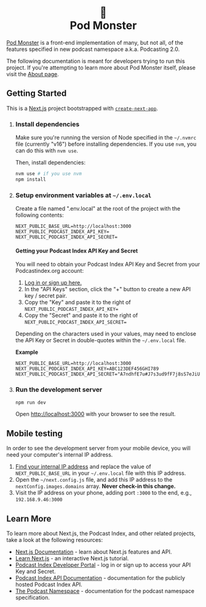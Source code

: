 <h1 style="text-align: center;">👾<br />Pod Monster</h1>

[Pod Monster](https://pod.monster/) is a front-end implementation of many, but not all, of the features specified in new podcast namespace a.k.a. Podcasting 2.0.

The following documentation is meant for developers trying to run this project. If you're attempting to learn more about Pod Monster itself, please visit the [About page](https://pod.monster/about).

## Getting Started

This is a [Next.js](https://nextjs.org/) project bootstrapped with [`create-next-app`](https://github.com/vercel/next.js/tree/canary/packages/create-next-app).

1. ### Install dependencies

   Make sure you're running the version of Node specified in the `~/.nvmrc` file (currently "v16") before installing dependencies. If you use `nvm`, you can do this with `nvm use`.

   Then, install dependencies:

   ```bash
   nvm use # if you use nvm
   npm install
   ```

2. ### Setup environment variables at `~/.env.local`

   Create a file named ".env.local" at the root of the project with the following contents:

   ```
   NEXT_PUBLIC_BASE_URL=http://localhost:3000
   NEXT_PUBLIC_PODCAST_INDEX_API_KEY=
   NEXT_PUBLIC_PODCAST_INDEX_API_SECRET=
   ```

   #### **Getting your Podcast Index API Key and Secret**

   You will need to obtain your Podcast Index API Key and Secret from your Podcastindex.org account:

   1. [Log in or sign up here.](https://api.podcastindex.org/)
   2. In the "API Keys" section, click the "+" button to create a new API key / secret pair.
   3. Copy the "Key" and paste it to the right of `NEXT_PUBLIC_PODCAST_INDEX_API_KEY=`
   4. Copy the "Secret" and paste it to the right of `NEXT_PUBLIC_PODCAST_INDEX_API_SECRET=`

   Depending on the characters used in your values, may need to enclose the API Key or Secret in double-quotes within the `~/.env.local` file.

   **Example**

   ```
   NEXT_PUBLIC_BASE_URL=http://localhost:3000
   NEXT_PUBLIC_PODCAST_INDEX_API_KEY=ABC123DEF456GHI789
   NEXT_PUBLIC_PODCAST_INDEX_API_SECRET="A7ndhfE7u#J7s3ud9fF7j8sS7eJiU^evk7yvBF"
   ```

3. ### Run the development server

   ```bash
   npm run dev
   ```

   Open [http://localhost:3000](http://localhost:3000) with your browser to see the result.

## Mobile testing

In order to see the development server from your mobile device, you will need your computer's internal IP address.

1. [Find your internal IP address](https://lifehacker.com/how-to-find-your-local-and-external-ip-address-5833108) and replace the value of `NEXT_PUBLIC_BASE_URL` in your `~/.env.local` file with this IP address.
2. Open the `~/next.config.js` file, and add this IP address to the `nextConfig.images.domains` array. **Never check-in this change.**
3. Visit the IP address on your phone, adding port `:3000` to the end, e.g., `192.168.9.46:3000`

## Learn More

To learn more about Next.js, the Podcast Index, and other related projects, take a look at the following resources:

- [Next.js Documentation](https://nextjs.org/docs) - learn about Next.js features and API.
- [Learn Next.js](https://nextjs.org/learn) - an interactive Next.js tutorial.
- [Podcast Index Developer Portal](https://api.podcastindex.org/) - log in or sign up to access your API Key and Secret.
- [Podcast Index API Documentation](https://podcastindex-org.github.io/docs-api/#overview--libraries) - documentation for the publicly hosted Podcast Index API.
- [The Podcast Namespace](https://github.com/Podcastindex-org/podcast-namespace) - documentation for the podcast namespace specification.
